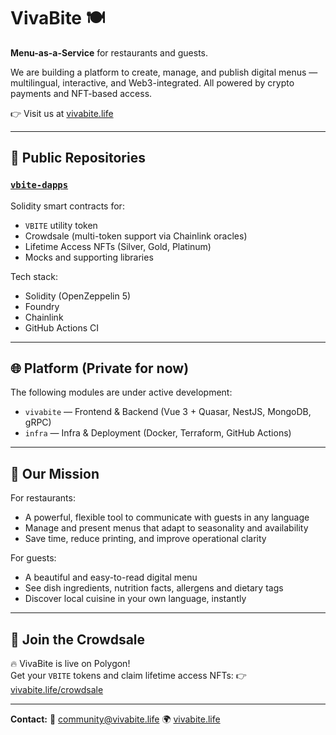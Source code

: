 # VivaBite 🍽️

**Menu-as-a-Service** for restaurants and guests.

We are building a platform to create, manage, and publish digital menus — multilingual, interactive, and Web3-integrated. All powered by crypto payments and NFT-based access.

👉 Visit us at [vivabite.life](https://vivabite.life)

---

## 🧩 Public Repositories

### [`vbite-dapps`](https://github.com/VivaBite/vbite-dapps)
Solidity smart contracts for:
- `VBITE` utility token
- Crowdsale (multi-token support via Chainlink oracles)
- Lifetime Access NFTs (Silver, Gold, Platinum)
- Mocks and supporting libraries

Tech stack:
- Solidity (OpenZeppelin 5)
- Foundry
- Chainlink
- GitHub Actions CI

---

## 🌐 Platform (Private for now)

The following modules are under active development:
- `vivabite` — Frontend & Backend (Vue 3 + Quasar, NestJS, MongoDB, gRPC)
- `infra` — Infra & Deployment (Docker, Terraform, GitHub Actions)

---

## 🎯 Our Mission

For restaurants:
- A powerful, flexible tool to communicate with guests in any language
- Manage and present menus that adapt to seasonality and availability
- Save time, reduce printing, and improve operational clarity

For guests:
- A beautiful and easy-to-read digital menu
- See dish ingredients, nutrition facts, allergens and dietary tags
- Discover local cuisine in your own language, instantly

---

## 📢 Join the Crowdsale

🔥 VivaBite is live on Polygon!  
Get your `VBITE` tokens and claim lifetime access NFTs:
👉 [vivabite.life/crowdsale](https://vivabite.life/crowdsale)

---

**Contact:**
📧 [community@vivabite.life](mailto:community@vivabite.life)
🌍 [vivabite.life](https://vivabite.life)

